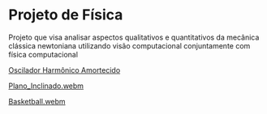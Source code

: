 # Projeto de Física
Projeto que visa analisar aspectos qualitativos e quantitativos da mecânica clássica newtoniana utilizando visão computacional conjuntamente com física computacional

[Oscilador Harmônico Amortecido](https://user-images.githubusercontent.com/36778347/205051518-17b3d830-5d30-4bf6-9a1e-554033a85e43.webm)

[Plano_Inclinado.webm](https://user-images.githubusercontent.com/36778347/205053859-b5b6e465-6909-477a-ac93-7c41174ee69a.webm)


[Basketball.webm](https://user-images.githubusercontent.com/36778347/205060758-8068e3ff-49b7-446e-8b87-29613a90b00e.webm)
